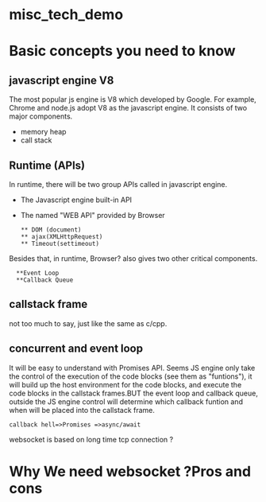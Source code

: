 # misc_tech_demo


# Basic concepts you need to know
## javascript engine V8
The most popular js engine is V8 which developed by Google.
For example, Chrome and node.js adopt V8 as the javascript engine.
It consists of two major components.
* memory heap
* call stack

## Runtime (APIs)
In runtime, there will be two group APIs called in javascript engine.
* The Javascript engine built-in API
* The named "WEB API" provided by Browser


      ** DOM (document)
      ** ajax(XMLHttpRequest)
      ** Timeout(settimeout)
Besides that, in runtime,
Browser? also gives two other critical components.

      **Event Loop
      **Callback Queue
## callstack frame
not too much to say, just like the same as c/cpp.
## concurrent and event loop
It will be easy to understand with Promises API.
Seems JS engine only take the control of the execution of the code blocks
(see them as "funtions"), it will build up the host environment for the 
code blocks, and execute the code blocks in the callstack frames.BUT the event 
loop and callback queue, outside the JS engine control will determine which 
callback funtion and when will be placed into the callstack frame.

    callback hell=>Promises =>async/await 


websocket is based on long time tcp connection ?
# Why We need websocket ?Pros and cons 
